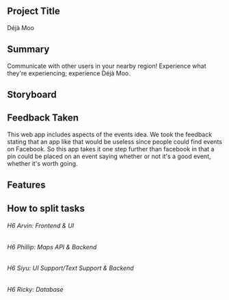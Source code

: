 ## Project Title
Déjà Moo

## Summary
Communicate with other users in your nearby region! Experience what they're
experiencing; experience Déjà Moo.

## Storyboard

## Feedback Taken
This web app includes aspects of the events idea. We took the feedback stating that an app like that would be useless since people could find events on Facebook. So this app takes it one step further than facebook in that a pin could be placed on an event saying whether or not it's a good event, whether it's worth going.
## Features

## How to split tasks
###### H6 Arvin: Frontend & UI
###### H6 Phillip: Maps API & Backend
###### H6 Siyu: UI Support/Text Support & Backend
###### H6 Ricky: Database
